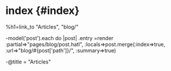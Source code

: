 # index {#index}
%h1=link_to "Articles", "blog/"

-model('post').each do |post|
  .entry
    =render :partial=>"pages/blog/post.hatl", :locals=>post.merge(:index=>true, :url=>"blog/#{post['path']}/", :summary=>true)

-@title = "Articles"
